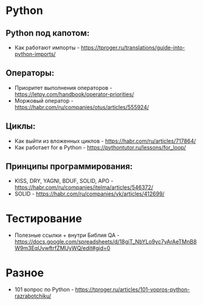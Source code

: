# Python
## Python под капотом:
- Как работают импорты - https://tproger.ru/translations/guide-into-python-imports/

## Операторы:
- Приоритет выполнения операторов - https://letpy.com/handbook/operator-priorities/
- Моржовый оператор - https://habr.com/ru/companies/otus/articles/555924/

## Циклы:
- Как выйти из вложенных циклов - https://habr.com/ru/articles/717864/
- Как работает for в Python - https://pythontutor.ru/lessons/for_loop/

## Принципы программирования:
- KISS, DRY, YAGNI, BDUF, SOLID, APO - https://habr.com/ru/companies/itelma/articles/546372/
- SOLID - https://habr.com/ru/companies/vk/articles/412699/

# Тестирование
- Полезные ссылки + внутри Библия QA - https://docs.google.com/spreadsheets/d/18giT_NbYLo9yc7yArAeTMnB8W9m3EqUvwftrfZMUyWQ/edit#gid=0

# Разное
- 101 вопрос по Python - https://tproger.ru/articles/101-vopros-python-razrabotchiku/
